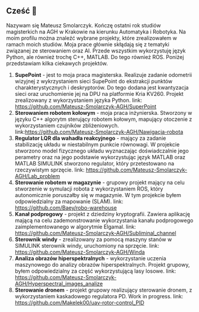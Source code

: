 ## Cześć 👋

Nazywam się Mateusz Smolarczyk. Kończę ostatni rok studiów magisterkich na AGH w Krakowie na kierunku Automatyka i Robotyka. Na moim profilu można znaleźć wybrane projekty, które zrealizowałem w ramach moich studiów. Moja prace głównie skłądają się z tematyki związanej ze sterowaniem oraz AI. Przede wszystkim wykorzystuję język Python, ale również trochę C++, MATLAB. Do tego również ROS. Poniżej przedstawiam kilka ciekawych projektów.

1. **SupePoint** - jest to moja praca magisterska. Realizuje zadanie odometrii wizyjnej z wykrzystaniem sieci SupePoint do ekstrakcji punktów charakterystycznych i deskryptorów. Do tego dodana jest kwantyzacja sieci oraz uruchomienie jej na DPU na platformie Kria KV260. Projekt zrealizowany z wykorzystaniem języka Python.
link: https://github.com/Mateusz-Smolarczyk-AGH/SuperPoint
2. **Sterowaniem robotem kołowym** - moja praca inżynierska. Stworzony w języku C++ algorytm sterujący robotem kołowym, mapujący otoczenie z wykorzystaniem czujników zbliżeniowych. link:https://github.com/Mateusz-Smolarczyk-AGH/Nawigacja-robota
3. **Regulator LQR dla wahadła reakcyjnego** - mający za zadanie stabilizację układu w niestabilnym punkcie równowagi. W projekcie stworzono model fizycznego układu wyznaczając doświadczalnie jego perametry oraz na jego podstawie wykorzystując język MATLAB oraz MATLAB SIMULINK stworzono regulator, który przetestowano na rzeczywistym sprzęcie.
link: https://github.com/Mateusz-Smolarczyk-AGH/Lab_problem
4. **Sterowanie robotem w magazynie** - grupowy projekt mający na celu stworzenie w symulacji robota z wykorzystaniem ROS, który autonomicznie poruszałby się w magazynie. W tym projekcie byłem odpowiedzialny za mapowanie (SLAM). 
link: https://github.com/Baey/robo-warehouse
5. **Kanał podprogowy** - projekt z dziedziny kryptografii. Zawiera aplikację mającą na celu zademonstrowanie wykorzystania kanału podprogowego zaimplementowanego w algorytmie Elgamal.
link: https://github.com/Mateusz-Smolarczyk-AGH/Subliminal_channel
6. **Sterownik windy** - zrealizowany za pomocą maszyny stanów w SIMULINK sterownik windy, uruchomiony na sprzęcie. link: https://github.com/Mateusz-Smolarczyk-AGH/Winda
7. **Analiza obrazów hiperspektralnych** - wykorzystanie uczenia maszynowego do analizy obrazów hiperspektralnych. Projekt grupowy, byłem odpowiedzialny za część wykorzystującą lasy losowe. link: https://github.com/Mateusz-Smolarczyk-AGH/Hyperspectral_images_analize
8. **Sterowanie dronem** - projekt grupowy realizujący sterowanie dronem, z wykorzystaniem kaskadowego regulatora PD. Work in progress. link: https://github.com/Makelek00/uav-rotor-control_PID

